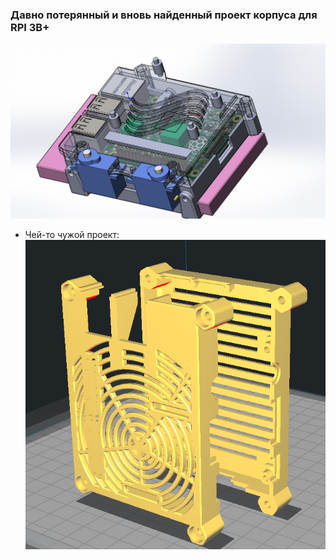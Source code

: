 ### Давно потерянный и вновь найденный проект корпуса для RPI 3B+

![](rpi_case_transperency.PNG)

- Чей-то чужой проект:
![](found.PNG)